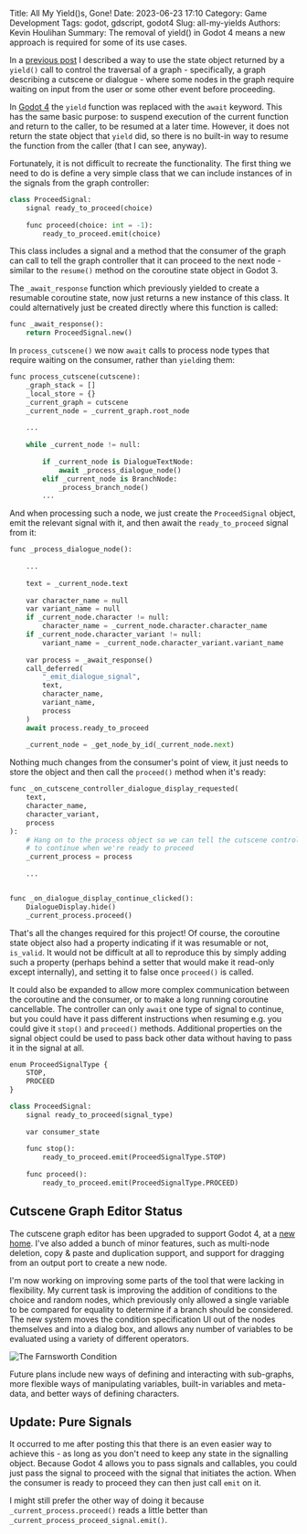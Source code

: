 Title: All My Yield()s, Gone!
Date: 2023-06-23 17:10
Category: Game Development
Tags: godot, gdscript, godot4
Slug: all-my-yields
Authors: Kevin Houlihan
Summary: The removal of yield() in Godot 4 means a new approach is required for some of its use cases.

In a [previous post][previous] I described a way to use the state object returned by a `yield()` call to control the traversal of a graph - specifically, a graph describing a cutscene or dialogue - where some nodes in the graph require waiting on input from the user or some other event before proceeding.

In [Godot 4][godot] the `yield` function was replaced with the `await` keyword. This has the same basic purpose: to suspend execution of the current function and return to the caller, to be resumed at a later time. However, it does not return the state object that `yield` did, so there is no built-in way to resume the function from the caller (that I can see, anyway).

Fortunately, it is not difficult to recreate the functionality. The first thing we need to do is define a very simple class that we can include instances of in the signals from the graph controller:

```python
class ProceedSignal:
	signal ready_to_proceed(choice)
	
	func proceed(choice: int = -1):
		ready_to_proceed.emit(choice)
```

This class includes a signal and a method that the consumer of the graph can call to tell the graph controller that it can proceed to the next node - similar to the `resume()` method on the coroutine state object in Godot 3.

The `_await_response` function which previously yielded to create a resumable coroutine state, now just returns a new instance of this class. It could alternatively just be created directly where this function is called:

```python
func _await_response():
	return ProceedSignal.new()
```

In `process_cutscene()` we now `await` calls to process node types that require waiting on the consumer, rather than `yield`ing them:

```python
func process_cutscene(cutscene):
	_graph_stack = []
	_local_store = {}
	_current_graph = cutscene
	_current_node = _current_graph.root_node
    
    ...
    
	while _current_node != null:
		
		if _current_node is DialogueTextNode:
			await _process_dialogue_node()
		elif _current_node is BranchNode:
			_process_branch_node()
        ...
```

And when processing such a node, we just create the `ProceedSignal` object, emit the relevant signal with it, and then await the `ready_to_proceed` signal from it:

```python
func _process_dialogue_node():
	
    ...
    
	text = _current_node.text
	
	var character_name = null
	var variant_name = null
	if _current_node.character != null:
		character_name = _current_node.character.character_name
	if _current_node.character_variant != null:
		variant_name = _current_node.character_variant.variant_name
	
	var process = _await_response()
	call_deferred(
		"_emit_dialogue_signal",
		text,
		character_name,
		variant_name,
		process
	)
	await process.ready_to_proceed
	
    _current_node = _get_node_by_id(_current_node.next)
```

Nothing much changes from the consumer's point of view, it just needs to store the object and then call the `proceed()` method when it's ready:

```python
func _on_cutscene_controller_dialogue_display_requested(
	text,
	character_name,
	character_variant,
	process
):
	# Hang on to the process object so we can tell the cutscene controller
	# to continue when we're ready to proceed
	_current_process = process
	
    ...


func _on_dialogue_display_continue_clicked():
	DialogueDisplay.hide()
	_current_process.proceed()
```

That's all the changes required for this project! Of course, the coroutine state object also had a property indicating if it was resumable or not, `is_valid`. It would not be difficult at all to reproduce this by simply adding such a property (perhaps behind a setter that would make it read-only except internally), and setting it to false once `proceed()` is called.

It could also be expanded to allow more complex communication between the coroutine and the consumer, or to make a long running coroutine cancellable. The controller can only `await` one type of signal to continue, but you could have it pass different instructions when resuming e.g. you could give it `stop()` and `proceed()` methods. Additional properties on the signal object could be used to pass back other data without having to pass it in the signal at all.

```python
enum ProceedSignalType {
    STOP,
    PROCEED
}

class ProceedSignal:
	signal ready_to_proceed(signal_type)
	
    var consumer_state
    
	func stop():
		ready_to_proceed.emit(ProceedSignalType.STOP)
    
	func proceed():
		ready_to_proceed.emit(ProceedSignalType.PROCEED)
```

## Cutscene Graph Editor Status

The cutscene graph editor has been upgraded to support Godot 4, at a [new home][github]. I've also added a bunch of minor features, such as multi-node deletion, copy & paste and duplication support, and support for dragging from an output port to create a new node.

I'm now working on improving some parts of the tool that were lacking in flexibility. My current task is improving the addition of conditions to the choice and random nodes, which previously only allowed a single variable to be compared for equality to determine if a branch should be considered. The new system moves the condition specification UI out of the nodes themselves and into a dialog box, and allows any number of variables to be evaluated using a variety of different operators.

![The Farnsworth Condition]({static}/images/all-my-yields/graph.png "The Farnsworth Condition")

Future plans include new ways of defining and interacting with sub-graphs, more flexible ways of manipulating variables, built-in variables and meta-data, and better ways of defining characters.

## Update: Pure Signals

It occurred to me after posting this that there is an even easier way to achieve this - as long as you don't need to keep any state in the signalling object. Because Godot 4 allows you to pass signals and callables, you could just pass the signal to proceed with the signal that initiates the action. When the consumer is ready to proceed they can then just call `emit` on it.

I might still prefer the other way of doing it because `_current_process.proceed()` reads a little better than `_current_process_proceed_signal.emit()`.


[godot]: https://godotengine.org/ "The game engine you waited for."
[previous]: {filename}/coroutine-callbacks.md  "Coroutine Callbacks post"
[github]: https://github.com/khoulihan/godot4-cutscene-graph-editor "Cutscene Graph Editor project on GitHub"
